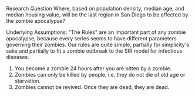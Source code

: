 Research Question
Where, based on population density, median age, and median housing value, will be the last region in San Diego to be affected by the zombie apocalypse?

Underlying Assumptions:
"The Rules" are an important part of any zombie apocalypse, because every series seems to have different parameters governing their zombies. Our rules are quite simple, partially for simplicity's sake and partially to fit a zombie outbreak to the SIR model for infectious diseases.

1. You become a zombie 24 hours after you are bitten by a zombie.
2. Zombies can only be killed by people, i.e. they do not die of old age or starvation.
3. Zombies cannot be revived. Once they are dead, they are dead.
